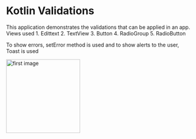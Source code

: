 # Kotlin Validations
<html>
<body>
<p>This application demonstrates the validations that can be applied in an app.
Views used
1. Edittext
2. TextView
3. Button
4. RadioGroup
5. RadioButton

To show errors, setError method is used and to show alerts to the user, Toast is used</p>

<img src="screenshots/login_validations\.gif" alt="first image" width="200"/>
</body>
</html>

 
